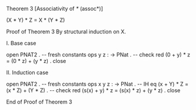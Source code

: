 Theorem 3 [Associativity of _*_ (assoc*)]

(X * Y) * Z = X * (Y * Z)

Proof of Theorem 3 By structural induction on X.

I. Base case

open PNAT2 .
-- fresh constants
ops y z : -> PNat .
-- check
red (0 + y) * z = (0 * z) + (y * z) .
close

II. Induction case

open PNAT2 .
-- fresh constants
ops x y z : -> PNat .
-- IH
eq (x + Y) * Z = (x * Z) + (Y * Z) .
-- check
red (s(x) + y) * z = (s(x) * z) + (y * z) .
close

End of Proof of Theorem 3